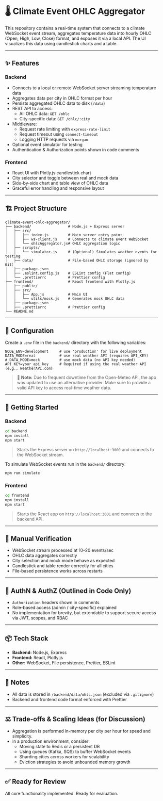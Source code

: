 # 🌡 Climate Event OHLC Aggregator

This repository contains a real-time system that connects to a climate WebSocket event stream, aggregates temperature data into hourly OHLC (Open, High, Low, Close) format, and exposes it via a local API. The UI visualizes this data using candlestick charts and a table.

---

## ✨ Features

### Backend
- Connects to a local or remote WebSocket server streaming temperature data
- Aggregates data per city in OHLC format per hour
- Persists aggregated OHLC data to disk (`/data`)
- REST API to access:
  - All OHLC data: `GET /ohlc`
  - City-specific data: `GET /ohlc/:city`
- Middleware:
  - Request rate limiting with `express-rate-limit`
  - Request timeout using `connect-timeout`
  - Logging HTTP requests via `morgan`
- Optional event simulator for testing
- Authentication & Authorization points shown in code comments

### Frontend
- React UI with Plotly.js candlestick chart
- City selector and toggle between real and mock data
- Side-by-side chart and table view of OHLC data
- Graceful error handling and responsive layout

---

## 🏗 Project Structure

```
climate-event-ohlc-aggregator/
├── backend/                 # Node.js + Express server
│   ├── src/
│   │   ├── index.js         # Main server entry point
│   │   ├── ws-client.js     # Connects to climate event WebSocket
│   │   └── ohlcAggregator.js# OHLC aggregation logic
│   ├── scripts/
│   │   └── simulator.js     # (Optional) Simulates weather events for testing
│   ├── data/                # File-based OHLC storage (ignored by Git)
│   ├── package.json
│   ├── .eslint.config.js    # ESLint config (Flat config)
│   └── .prettierrc          # Prettier config
├── frontend/                # React frontend with Plotly.js
│   ├── public/
│   ├── src/
│   │   ├── App.js           # Main UI
│   │   └── utils/mock.js    # Generates mock OHLC data
│   ├── package.json
│   ├── .prettierrc          # Prettier config
└── README.md
```

---

## 🔧 Configuration

Create a `.env` file in the `backend/` directory with the following variables:

```env
NODE_ENV=development     # use 'production' for live deployment
DATA_MODE=real           # use real weather API (requires API_KEY)
# DATA_MODE=mock         # use mock data (no API key needed)
API_KEY=your_api_key     # Required if using the real weather API (e.g., WeatherAPI.com)
```

> 📝 **Note:** Due to frequent downtime from the Open-Meteo API, the app was updated to use an alternative provider. Make sure to provide a valid API key to access real-time weather data.

---

## 🚀 Getting Started

### Backend

```bash
cd backend
npm install
npm start
```

> Starts the Express server on `http://localhost:3000` and connects to the WebSocket stream.

To simulate WebSocket events run in the `backend/` directory:
```bash
npm run simulate
```

### Frontend

```bash
cd frontend
npm install
npm start
```

> Starts the React app on `http://localhost:3001` and connects to the backend API.

---

## 🧪 Manual Verification

- WebSocket stream processed at 10–20 events/sec
- OHLC data aggregates correctly
- City selection and mock mode behave as expected
- Candlestick and table render correctly for all cities
- File-based persistence works across restarts

---

## 🔐 AuthN & AuthZ (Outlined in Code Only)

- `Authorization` headers shown in comments
- Role-based access (admin / city-specific) explained
- No implementation for brevity, but extendable to support secure access via JWT, scopes, and RBAC

---

## 📦 Tech Stack

- **Backend:** Node.js, Express
- **Frontend:** React, Plotly.js
- **Other:** WebSocket, File persistence, Prettier, ESLint

---

## 📁 Notes

- All data is stored in `/backend/data/ohlc.json` (excluded via `.gitignore`)
- Backend and frontend code format enforced with Prettier

---

## ⚖️ Trade-offs & Scaling Ideas (for Discussion)

- Aggregation is performed in-memory per city per hour for speed and simplicity.
- In a production environment, consider:
  - Moving state to Redis or a persistent DB
  - Using queues (Kafka, SQS) to buffer WebSocket events
  - Sharding cities across workers for scalability
  - Eviction strategies to avoid unbounded memory growth

---

## ✅ Ready for Review

All core functionality implemented. Ready for evaluation.